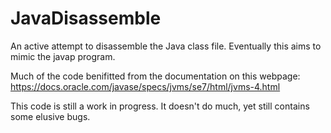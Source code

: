 # JavaDisassemble

An active attempt to disassemble the Java class file.
Eventually this aims to mimic the javap program.

Much of the code benifitted from the documentation on this webpage: https://docs.oracle.com/javase/specs/jvms/se7/html/jvms-4.html

This code is still a work in progress. It doesn't do much, yet still contains some elusive bugs.
